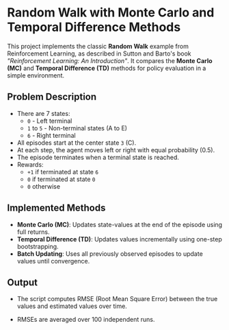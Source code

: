 # Random Walk with Monte Carlo and Temporal Difference Methods

This project implements the classic **Random Walk** example from Reinforcement Learning, as described in Sutton and Barto's book *"Reinforcement Learning: An Introduction"*. It compares the **Monte Carlo (MC)** and **Temporal Difference (TD)** methods for policy evaluation in a simple environment.

##  Problem Description

- There are 7 states:  
  - `0` - Left terminal  
  - `1` to `5` - Non-terminal states (A to E)  
  - `6` - Right terminal
- All episodes start at the center state `3` (C).
- At each step, the agent moves left or right with equal probability (0.5).
- The episode terminates when a terminal state is reached.
- Rewards:
  - `+1` if terminated at state `6`
  - `0` if terminated at state `0`
  - `0` otherwise

## Implemented Methods

- **Monte Carlo (MC)**: Updates state-values at the end of the episode using full returns.
- **Temporal Difference (TD)**: Updates values incrementally using one-step bootstrapping.
- **Batch Updating**: Uses all previously observed episodes to update values until convergence.


## Output
 - The script computes RMSE (Root Mean Square Error) between the true values and estimated values over time.

 - RMSEs are averaged over 100 independent runs.

